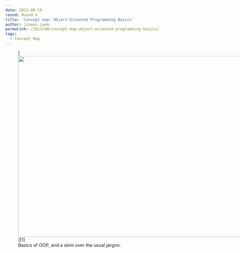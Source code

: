 ```yaml
---
date: 2013-08-19
round: Round 6
title: 'Concept map: Object-Oriented Programming Basics'
author: Jinwoo Leem
permalink: /2013/08/concept-map-object-oriented-programming-basics/
tags:
  - Concept Map
---
```

<figure id="attachment_3953" style="width: 707px;" class="wp-caption alignnone">[<img class=" wp-image-3953" alt="" src="/software-carpentry-training-website/uploads/2013/08/OOP-1024x817.jpeg" width="707" height="564" />][1]<figcaption class="wp-caption-text">Basics of OOP, and a skim over the usual jargon.</figcaption></figure>

 [1]: /software-carpentry-training-website/uploads/2013/08/OOP.jpeg
